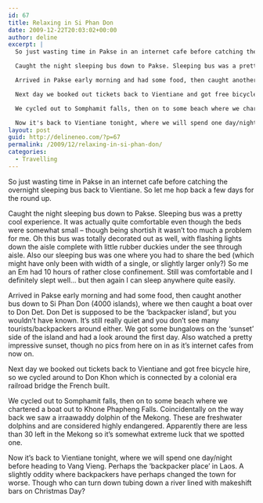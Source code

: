 ```yaml
---
id: 67
title: Relaxing in Si Phan Don
date: 2009-12-22T20:03:02+00:00
author: deline
excerpt: |
  So just wasting time in Pakse in an internet cafe before catching the overnight sleeping bus back to Vientiane. So let me hop back a few days for the round up.

  Caught the night sleeping bus down to Pakse. Sleeping bus was a pretty cool experience. It was actually quite comfortable even though the beds were somewhat small - though being shortish it wasn't too much a problem for me. Oh this bus was totally decorated out as well, with flashing lights down the aisle complete with little rubber duckies under the see through aisle. Also our sleeping bus was one where you had to share the bed (which might have only been with width of a single, or slightly larger only?) So me an Em had 10 hours of rather close confinement. Still was comfortable and I definitely slept well... but then again I can sleep anywhere quite easily.

  Arrived in Pakse early morning and had some food, then caught another bus down to Si Phan Don (4000 islands), where we then caught a boat over to Don Det. Don Det is supposed to be the 'backpacker island', but you wouldn't have known. It's still really quiet and you don't see many tourists/backpackers around either. We got some bungalows on the 'sunset' side of the island and had a look around the first day. Also watched a pretty impressive sunset, though no pics from here on in as it's internet cafes from now on.

  Next day we booked out tickets back to Vientiane and got free bicycle hire, so we cycled around to Don Khon which is connected by a colonial era railroad bridge the French built.

  We cycled out to Somphamit falls, then on to some beach where we chartered a boat out to Khone Phapheng Falls. Coincidentally on the way back we saw a irraawaddy dolphin of the Mekong. These are freshwater dolphins and are considered highly endangered. Apparently there are less than 30 left in the Mekong so it's somewhat extreme luck that we spotted one.

  Now it's back to Vientiane tonight, where we will spend one day/night before heading to Vang Vieng. Perhaps the 'backpacker place' in Laos. A slightly oddity where backpackers have perhaps changed the town for worse. Though who can turn down tubing down a river lined with makeshift bars on Christmas Day?
layout: post
guid: http://delineneo.com/?p=67
permalink: /2009/12/relaxing-in-si-phan-don/
categories:
  - Travelling
---
```

So just wasting time in Pakse in an internet cafe before catching the overnight sleeping bus back to Vientiane. So let me hop back a few days for the round up.

Caught the night sleeping bus down to Pakse. Sleeping bus was a pretty cool experience. It was actually quite comfortable even though the beds were somewhat small &#8211; though being shortish it wasn&#8217;t too much a problem for me. Oh this bus was totally decorated out as well, with flashing lights down the aisle complete with little rubber duckies under the see through aisle. Also our sleeping bus was one where you had to share the bed (which might have only been with width of a single, or slightly larger only?) So me an Em had 10 hours of rather close confinement. Still was comfortable and I definitely slept well&#8230; but then again I can sleep anywhere quite easily.

Arrived in Pakse early morning and had some food, then caught another bus down to Si Phan Don (4000 islands), where we then caught a boat over to Don Det. Don Det is supposed to be the &#8216;backpacker island&#8217;, but you wouldn&#8217;t have known. It&#8217;s still really quiet and you don&#8217;t see many tourists/backpackers around either. We got some bungalows on the &#8216;sunset&#8217; side of the island and had a look around the first day. Also watched a pretty impressive sunset, though no pics from here on in as it&#8217;s internet cafes from now on.

Next day we booked out tickets back to Vientiane and got free bicycle hire, so we cycled around to Don Khon which is connected by a colonial era railroad bridge the French built.

We cycled out to Somphamit falls, then on to some beach where we chartered a boat out to Khone Phapheng Falls. Coincidentally on the way back we saw a irraawaddy dolphin of the Mekong. These are freshwater dolphins and are considered highly endangered. Apparently there are less than 30 left in the Mekong so it&#8217;s somewhat extreme luck that we spotted one.

Now it&#8217;s back to Vientiane tonight, where we will spend one day/night before heading to Vang Vieng. Perhaps the &#8216;backpacker place&#8217; in Laos. A slightly oddity where backpackers have perhaps changed the town for worse. Though who can turn down tubing down a river lined with makeshift bars on Christmas Day?
